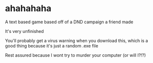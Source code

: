 # ahahahaha
A text based game based off of a DND campaign a friend made

It's very unfinished

You'll probably get a virus warning when you download this, which is a good thing because it's just a random .exe file

Rest assured because I wont try to murder your computer (or will I?!?)


